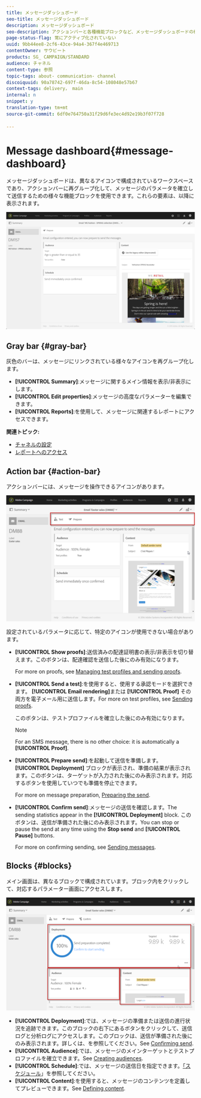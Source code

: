 ```yaml
---
title: メッセージダッシュボード
seo-title: メッセージダッシュボード
description: メッセージダッシュボード
seo-description: アクションバーと各種機能ブロックなど、メッセージダッシュボードの構成要素を確認します。
page-status-flag: 常にアクティブ化されていない
uuid: 9bb44ee8-2cf6-43ce-94a4-367f4e469713
contentOwner: サウビート
products: SG_ CAMPAIGN/STANDARD
audience: チャネル
content-type: 参照
topic-tags: about- communication- channel
discoiquuid: 90a78742-697f-46da-8c54-108048e57b67
context-tags: delivery， main
internal: n
snippet: y
translation-type: tm+mt
source-git-commit: 6df0e764750a31f29d6fe3ec4d92e19b3f07f728

---
```



# Message dashboard{#message-dashboard}

メッセージダッシュボードは、異なるアイコンで構成されているワークスペースであり、アクションバーに再グループ化して、メッセージのパラメータを確立して送信するための様々な機能ブロックを使用できます。これらの要素は、以降に表示されます。

![](assets/delivery_dashboard_2.png)

## Gray bar {#gray-bar}

灰色のバーは、メッセージにリンクされている様々なアイコンを再グループ化します。

* **[!UICONTROL Summary]**:メッセージに関するメイン情報を表示/非表示にします。
* **[!UICONTROL Edit properties]**:メッセージの高度なパラメーターを編集できます。
* **[!UICONTROL Reports]**:を使用して、メッセージに関連するレポートにアクセスできます。

**関連トピック:**

* [チャネルの設定](../../administration/using/about-channel-configuration.md)
* [レポートへのアクセス](../../reporting/using/about-dynamic-reports.md)

## Action bar {#action-bar}

アクションバーには、メッセージを操作できるアイコンがあります。

![](assets/delivery_dashboard_4.png)

設定されているパラメータに応じて、特定のアイコンが使用できない場合があります。

* **[!UICONTROL Show proofs]**:送信済みの配達証明書の表示/非表示を切り替えます。このボタンは、配達確認を送信した後にのみ有効になります。

   For more on proofs, see [Managing test profiles and sending proofs](../../sending/using/managing-test-profiles-and-sending-proofs.md).

* **[!UICONTROL Send a test]**:を使用すると、使用する承認モードを選択できます。 **[!UICONTROL Email rendering]**&#x200B;または **[!UICONTROL Proof]** その両方を電子メール用に送信します。For more on test profiles, see [Sending proofs](../../sending/using/managing-test-profiles-and-sending-proofs.md#sending-proofs).

   このボタンは、テストプロファイルを確立した後にのみ有効になります。

   >[!NOTE]
   >
   >For an SMS message, there is no other choice: it is automatically a **[!UICONTROL Proof]**.

* **[!UICONTROL Prepare send]**:を起動して送信を準備します。**[!UICONTROL Deployment]** ブロックが表示され、準備の結果が表示されます。このボタンは、ターゲットが入力された後にのみ表示されます。対応するボタンを使用していつでも準備を停止できます。

   For more on message preparation, [Preparing the send](../../sending/using/preparing-the-send.md).

* **[!UICONTROL Confirm send]**:メッセージの送信を確認します。The sending statistics appear in the **[!UICONTROL Deployment]** block. このボタンは、送信が準備された後にのみ表示されます。You can stop or pause the send at any time using the **Stop send** and **[!UICONTROL Pause]** buttons.

   For more on confirming sending, see [Sending messages](../../sending/using/confirming-the-send.md).

## Blocks {#blocks}

メイン画面は、異なるブロックで構成されています。ブロック内をクリックして、対応するパラメーター画面にアクセスします。

![](assets/delivery_dashboard_3.png)

* **[!UICONTROL Deployment]**:では、メッセージの準備または送信の進行状況を追跡できます。このブロックの右下にあるボタンをクリックして、送信ログと分析ログにアクセスします。このブロックは、送信が準備された後にのみ表示されます。詳しくは、を参照してください。See [Confirming send](../../sending/using/confirming-the-send.md).
* **[!UICONTROL Audience]**:では、メッセージのメインターゲットとテストプロファイルを確立できます。See [Creating audiences](../../audiences/using/creating-audiences.md).
* **[!UICONTROL Schedule]**:では、メッセージの送信日を指定できます。[「スケジュール](../../sending/using/about-scheduling-messages.md)」を参照してください。
* **[!UICONTROL Content]**:を使用すると、メッセージのコンテンツを定義してプレビューできます。See [Defining content](../../designing/using/designing-content-in-adobe-campaign.md).

